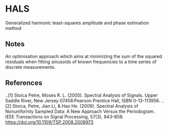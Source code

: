 # HALS
Generalized harmonic least-squares amplitude and phase estimation method

Notes
-----
An optimisation approach which aims at minimizing the sum of the squared residuals when fitting
sinusoids of known frequencies to a time series of discrete measurements. 
    
References
----------
..[1]   Stoica Petre, Moses R. L. (2005). Spectral Analysis of Signals. Upper Saddle River, New Jersey 07458:Pearson Prentice Hall, ISBN 0-13-113956.
..[2]   Stoica, Petre, Jian Li, & Hao He. (2009). Spectral Analysis of Nonuniformly Sampled Data: A New Approach Versus the Periodogram. IEEE Transactions on Signal                Processing, 57(3), 843–858. https://doi.org/10.1109/TSP.2008.2008973
   
